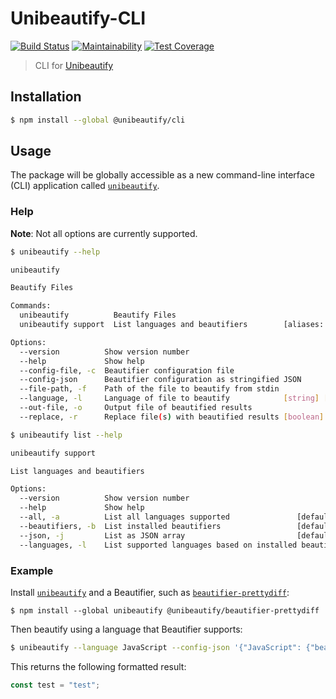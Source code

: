 # Unibeautify-CLI

[![Build Status](https://travis-ci.com/Unibeautify/unibeautify-cli.svg?branch=master)](https://travis-ci.com/Unibeautify/unibeautify-cli) [![Maintainability](https://api.codeclimate.com/v1/badges/8547ff73a2419bbabf92/maintainability)](https://codeclimate.com/github/Unibeautify/unibeautify-cli/maintainability) [![Test Coverage](https://api.codeclimate.com/v1/badges/8547ff73a2419bbabf92/test_coverage)](https://codeclimate.com/github/Unibeautify/unibeautify-cli/test_coverage)

> CLI for [Unibeautify](https://github.com/Unibeautify/unibeautify)

## Installation

```bash
$ npm install --global @unibeautify/cli
```

## Usage

The package will be globally accessible as a new command-line interface (CLI) application called [`unibeautify`](https://github.com/Unibeautify/unibeautify).

### Help

**Note**: Not all options are currently supported.

```bash
$ unibeautify --help

unibeautify

Beautify Files

Commands:
  unibeautify          Beautify Files                                  [default]
  unibeautify support  List languages and beautifiers        [aliases: list, ls]

Options:
  --version          Show version number                               [boolean]
  --help             Show help                                         [boolean]
  --config-file, -c  Beautifier configuration file                      [string]
  --config-json      Beautifier configuration as stringified JSON       [string]
  --file-path, -f    Path of the file to beautify from stdin            [string]
  --language, -l     Language of file to beautify            [string] [required]
  --out-file, -o     Output file of beautified results                  [string]
  --replace, -r      Replace file(s) with beautified results [boolean] [default: false]

```
```bash
$ unibeautify list --help

unibeautify support

List languages and beautifiers

Options:
  --version          Show version number                               [boolean]
  --help             Show help                                         [boolean]
  --all, -a          List all languages supported               [default: false]
  --beautifiers, -b  List installed beautifiers                 [default: false]
  --json, -j         List as JSON array                         [default: false]
  --languages, -l    List supported languages based on installed beautifiers [default: false]
```

### Example

Install [`unibeautify`](https://github.com/Unibeautify/unibeautify) and a Beautifier, such as [`beautifier-prettydiff`](https://github.com/Unibeautify/beautifier-prettydiff):

```
$ npm install --global unibeautify @unibeautify/beautifier-prettydiff
```

Then beautify using a language that Beautifier supports:

```bash
$ unibeautify --language JavaScript --config-json '{"JavaScript": {"beautifiers": ["ESLint"],"quotes": "double"}}' <<< "const test = 'test';"
```

This returns the following formatted result:

```javascript
const test = "test";
```
